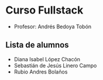 # Curso Fullstack

- Profesor: Andrés Bedoya Tobón

## Lista de alumnos

- Diana Isabel López Chacón
- Sebastián de Jesús Linero Campo
- Rubio Andres Bolaños
